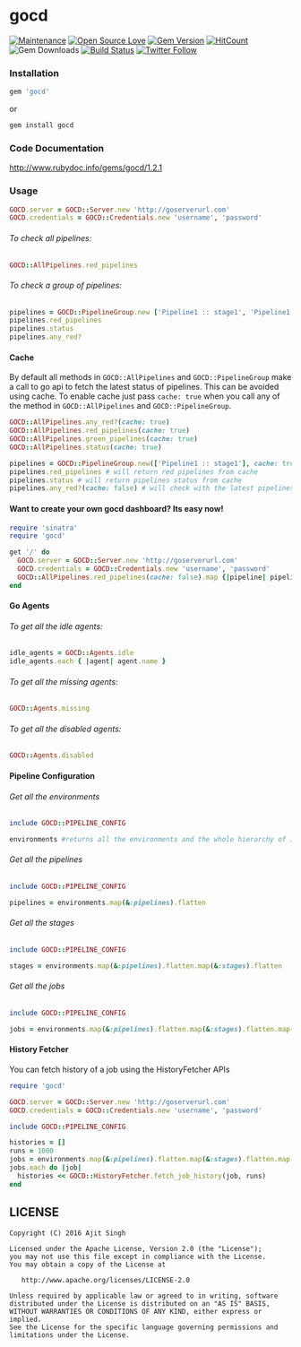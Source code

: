 # gocd

[![Maintenance](https://img.shields.io/badge/Maintained%3F-yes-green.svg)](https://GitHub.com/ajitsing/gocd/graphs/commit-activity)
[![Open Source Love](https://badges.frapsoft.com/os/v1/open-source.svg?v=102)](https://opensource.org/licenses/Apache-2.0)
[![Gem Version](https://badge.fury.io/rb/gocd.svg)](https://badge.fury.io/rb/gocd)
[![HitCount](http://hits.dwyl.io/ajitsing/gocd.svg)](http://hits.dwyl.io/ajitsing/gocd)
![Gem Downloads](http://ruby-gem-downloads-badge.herokuapp.com/gocd?type=total)
[![Build Status](https://travis-ci.org/ajitsing/gocd.svg?branch=master)](https://travis-ci.org/ajitsing/gocd)
[![Twitter Follow](https://img.shields.io/twitter/follow/Ajit5ingh.svg?style=social)](https://twitter.com/Ajit5ingh)

### Installation
```ruby
gem 'gocd'
```

or

```bash
gem install gocd
```

### Code Documentation
http://www.rubydoc.info/gems/gocd/1.2.1

### Usage

```ruby
GOCD.server = GOCD::Server.new 'http://goserverurl.com'
GOCD.credentials = GOCD::Credentials.new 'username', 'password'
```

###### To check all pipelines:
```ruby
GOCD::AllPipelines.red_pipelines
```

###### To check a group of pipelines:

```ruby
pipelines = GOCD::PipelineGroup.new ['Pipeline1 :: stage1', 'Pipeline1 :: stage2', 'Pipeline2 :: stage1']
pipelines.red_pipelines
pipelines.status
pipelines.any_red?
```

#### Cache
By default all methods in ```GOCD::AllPipelines``` and ```GOCD::PipelineGroup``` make a call to go api to fetch the latest status of pipelines. This can be avoided using cache. To enable cache just pass ```cache: true``` when you call any of the method in ```GOCD::AllPipelines``` and ```GOCD::PipelineGroup```.

```ruby
GOCD::AllPipelines.any_red?(cache: true)
GOCD::AllPipelines.red_pipelines(cache: true)
GOCD::AllPipelines.green_pipelines(cache: true)
GOCD::AllPipelines.status(cache: true)
```

```ruby
pipelines = GOCD::PipelineGroup.new(['Pipeline1 :: stage1'], cache: true)
pipelines.red_pipelines # will return red pipelines from cache
pipelines.status # will return pipelines status from cache
pipelines.any_red?(cache: false) # will check with the latest pipelines
```

#### Want to create your own gocd dashboard? Its easy now!
```ruby
require 'sinatra'
require 'gocd'

get '/' do
  GOCD.server = GOCD::Server.new 'http://goserverurl.com'
  GOCD.credentials = GOCD::Credentials.new 'username', 'password'
  GOCD::AllPipelines.red_pipelines(cache: false).map {|pipeline| pipeline.to_hash}.to_json
end
```

#### Go Agents
###### To get all the idle agents:
```ruby
idle_agents = GOCD::Agents.idle
idle_agents.each { |agent| agent.name }
```

###### To get all the missing agents:
```ruby
GOCD::Agents.missing
```

###### To get all the disabled agents:
```ruby
GOCD::Agents.disabled
```

#### Pipeline Configuration

###### Get all the environments
```ruby
include GOCD::PIPELINE_CONFIG

environments #returns all the environments and the whole hierarchy of it
```

###### Get all the pipelines
```ruby
include GOCD::PIPELINE_CONFIG

pipelines = environments.map(&:pipelines).flatten
```

###### Get all the stages
```ruby
include GOCD::PIPELINE_CONFIG

stages = environments.map(&:pipelines).flatten.map(&:stages).flatten
```

###### Get all the jobs
```ruby
include GOCD::PIPELINE_CONFIG

jobs = environments.map(&:pipelines).flatten.map(&:stages).flatten.map(&:jobs).flatten
```

#### History Fetcher
You can fetch history of a job using the HistoryFetcher APIs
```ruby
require 'gocd'

GOCD.server = GOCD::Server.new 'http://goserverurl.com'
GOCD.credentials = GOCD::Credentials.new 'username', 'password'

include GOCD::PIPELINE_CONFIG

histories = []
runs = 1000
jobs = environments.map(&:pipelines).flatten.map(&:stages).flatten.map(&:jobs).flatten
jobs.each do |job|
  histories << GOCD::HistoryFetcher.fetch_job_history(job, runs)
end
```

LICENSE
-------

```LICENSE
Copyright (C) 2016 Ajit Singh

Licensed under the Apache License, Version 2.0 (the "License");
you may not use this file except in compliance with the License.
You may obtain a copy of the License at

   http://www.apache.org/licenses/LICENSE-2.0

Unless required by applicable law or agreed to in writing, software
distributed under the License is distributed on an "AS IS" BASIS,
WITHOUT WARRANTIES OR CONDITIONS OF ANY KIND, either express or implied.
See the License for the specific language governing permissions and
limitations under the License.
```
